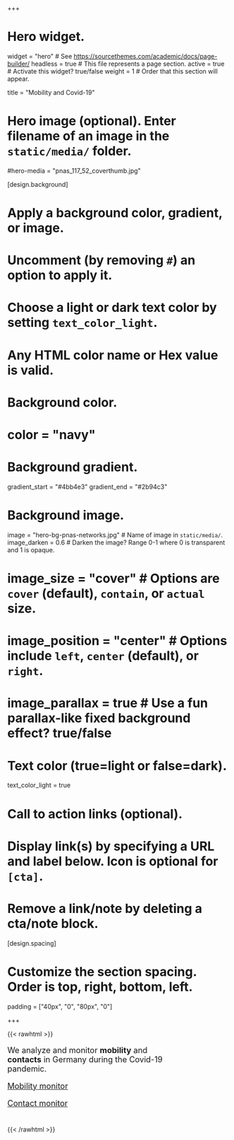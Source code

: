 +++
# Hero widget.
widget = "hero"  # See https://sourcethemes.com/academic/docs/page-builder/
headless = true  # This file represents a page section.
active = true  # Activate this widget? true/false
weight = 1  # Order that this section will appear.

title = "Mobility and Covid-19"

# Hero image (optional). Enter filename of an image in the `static/media/` folder.
#hero-media = "pnas_117_52_coverthumb.jpg"

[design.background]
# Apply a background color, gradient, or image.
#   Uncomment (by removing `#`) an option to apply it.
#   Choose a light or dark text color by setting `text_color_light`.
#   Any HTML color name or Hex value is valid.

# Background color.
# color = "navy"

# Background gradient.
gradient_start = "#4bb4e3"
gradient_end = "#2b94c3"

# Background image.
image = "hero-bg-pnas-networks.jpg"  # Name of image in `static/media/`.
image_darken = 0.6  # Darken the image? Range 0-1 where 0 is transparent and 1 is opaque.
# image_size = "cover"  #  Options are `cover` (default), `contain`, or `actual` size.
# image_position = "center"  # Options include `left`, `center` (default), or `right`.
# image_parallax = true  # Use a fun parallax-like fixed background effect? true/false

# Text color (true=light or false=dark).
text_color_light = true

# Call to action links (optional).
#   Display link(s) by specifying a URL and label below. Icon is optional for `[cta]`.
#   Remove a link/note by deleting a cta/note block.

[design.spacing]
  # Customize the section spacing. Order is top, right, bottom, left.
  padding = ["40px", "0", "80px", "0"]


+++

{{< rawhtml >}}

<div style="display:block; text-align:left; font-size: large; margin-bottom: 40px; max-width: 400px;">
  <p>
  We analyze and monitor <b>mobility</b> and <b>contacts</b> in Germany during the Covid-19 pandemic.
  </p>

  <p><a href="/mobility-monitor/" class="btn btn-light button-cta button-link" role="button">Mobility monitor</a></p>

  <p><a href="/contact-index/" class="btn btn-light button-cta button-link" role="button">Contact monitor</a></p>

</div>

{{< /rawhtml >}}
